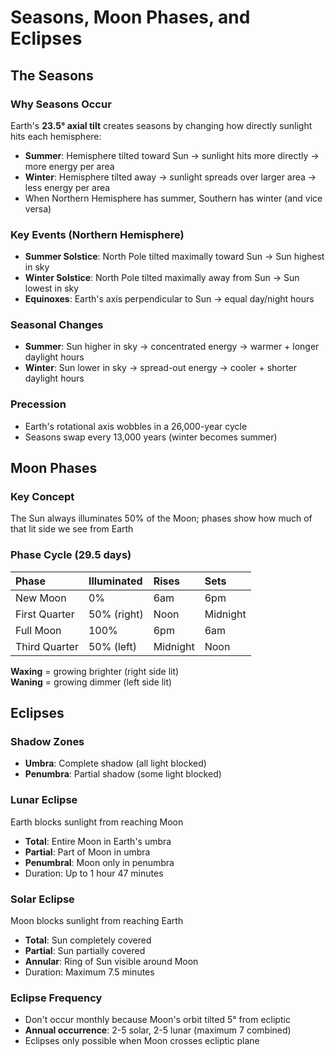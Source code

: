 # Seasons, Moon Phases, and Eclipses

## The Seasons

### Why Seasons Occur

Earth's **23.5° axial tilt** creates seasons by changing how directly sunlight hits each hemisphere:

- **Summer**: Hemisphere tilted toward Sun → sunlight hits more directly → more energy per area
- **Winter**: Hemisphere tilted away → sunlight spreads over larger area → less energy per area
- When Northern Hemisphere has summer, Southern has winter (and vice versa)

### Key Events (Northern Hemisphere)

- **Summer Solstice**: North Pole tilted maximally toward Sun → Sun highest in sky
- **Winter Solstice**: North Pole tilted maximally away from Sun → Sun lowest in sky
- **Equinoxes**: Earth's axis perpendicular to Sun → equal day/night hours

### Seasonal Changes

- **Summer**: Sun higher in sky → concentrated energy → warmer + longer daylight hours
- **Winter**: Sun lower in sky → spread-out energy → cooler + shorter daylight hours

### Precession

- Earth's rotational axis wobbles in a 26,000-year cycle
- Seasons swap every 13,000 years (winter becomes summer)

## Moon Phases

### Key Concept

The Sun always illuminates 50% of the Moon; phases show how much of that lit side we see from Earth

### Phase Cycle (29.5 days)

| Phase         | Illuminated | Rises    | Sets     |
| :------------ | :---------- | :------- | :------- |
| New Moon      | 0%          | 6am      | 6pm      |
| First Quarter | 50% (right) | Noon     | Midnight |
| Full Moon     | 100%        | 6pm      | 6am      |
| Third Quarter | 50% (left)  | Midnight | Noon     |

**Waxing** = growing brighter (right side lit)  
**Waning** = growing dimmer (left side lit)

## Eclipses

### Shadow Zones

- **Umbra**: Complete shadow (all light blocked)
- **Penumbra**: Partial shadow (some light blocked)

### Lunar Eclipse

Earth blocks sunlight from reaching Moon

- **Total**: Entire Moon in Earth's umbra
- **Partial**: Part of Moon in umbra
- **Penumbral**: Moon only in penumbra
- Duration: Up to 1 hour 47 minutes

### Solar Eclipse

Moon blocks sunlight from reaching Earth

- **Total**: Sun completely covered
- **Partial**: Sun partially covered
- **Annular**: Ring of Sun visible around Moon
- Duration: Maximum 7.5 minutes

### Eclipse Frequency

- Don't occur monthly because Moon's orbit tilted 5° from ecliptic
- **Annual occurrence**: 2-5 solar, 2-5 lunar (maximum 7 combined)
- Eclipses only possible when Moon crosses ecliptic plane
